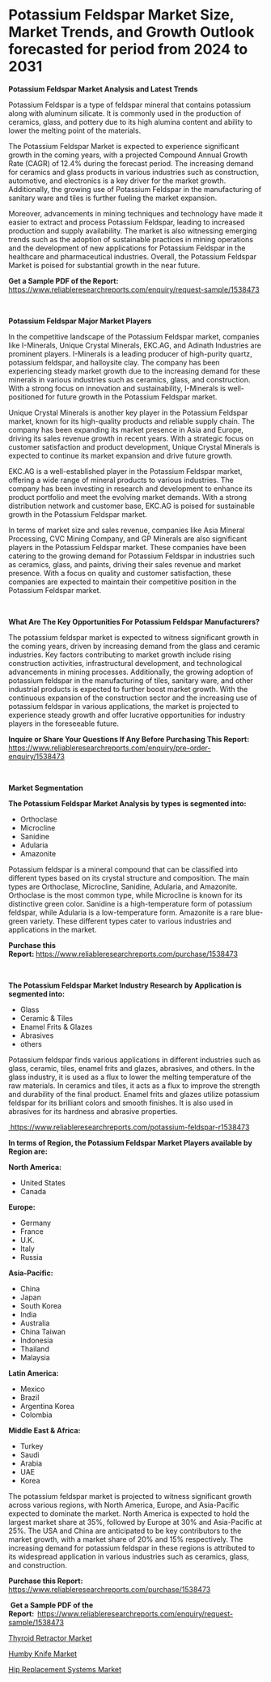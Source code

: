 <p><h1>Potassium Feldspar Market Size, Market Trends, and Growth Outlook forecasted for period from 2024 to 2031</h1></p><p><strong>Potassium Feldspar Market Analysis and Latest Trends</strong></p>
<p><p>Potassium Feldspar is a type of feldspar mineral that contains potassium along with aluminum silicate. It is commonly used in the production of ceramics, glass, and pottery due to its high alumina content and ability to lower the melting point of the materials.</p><p>The Potassium Feldspar Market is expected to experience significant growth in the coming years, with a projected Compound Annual Growth Rate (CAGR) of 12.4% during the forecast period. The increasing demand for ceramics and glass products in various industries such as construction, automotive, and electronics is a key driver for the market growth. Additionally, the growing use of Potassium Feldspar in the manufacturing of sanitary ware and tiles is further fueling the market expansion.</p><p>Moreover, advancements in mining techniques and technology have made it easier to extract and process Potassium Feldspar, leading to increased production and supply availability. The market is also witnessing emerging trends such as the adoption of sustainable practices in mining operations and the development of new applications for Potassium Feldspar in the healthcare and pharmaceutical industries. Overall, the Potassium Feldspar Market is poised for substantial growth in the near future.</p></p>
<p><strong>Get a Sample PDF of the Report:&nbsp;</strong> <a href="https://www.reliableresearchreports.com/enquiry/request-sample/1538473">https://www.reliableresearchreports.com/enquiry/request-sample/1538473</a></p>
<p>&nbsp;</p>
<p><strong>Potassium Feldspar Major Market Players</strong></p>
<p><p>In the competitive landscape of the Potassium Feldspar market, companies like I-Minerals, Unique Crystal Minerals, EKC.AG, and Adinath Industries are prominent players. I-Minerals is a leading producer of high-purity quartz, potassium feldspar, and halloysite clay. The company has been experiencing steady market growth due to the increasing demand for these minerals in various industries such as ceramics, glass, and construction. With a strong focus on innovation and sustainability, I-Minerals is well-positioned for future growth in the Potassium Feldspar market.</p><p>Unique Crystal Minerals is another key player in the Potassium Feldspar market, known for its high-quality products and reliable supply chain. The company has been expanding its market presence in Asia and Europe, driving its sales revenue growth in recent years. With a strategic focus on customer satisfaction and product development, Unique Crystal Minerals is expected to continue its market expansion and drive future growth.</p><p>EKC.AG is a well-established player in the Potassium Feldspar market, offering a wide range of mineral products to various industries. The company has been investing in research and development to enhance its product portfolio and meet the evolving market demands. With a strong distribution network and customer base, EKC.AG is poised for sustainable growth in the Potassium Feldspar market.</p><p>In terms of market size and sales revenue, companies like Asia Mineral Processing, CVC Mining Company, and GP Minerals are also significant players in the Potassium Feldspar market. These companies have been catering to the growing demand for Potassium Feldspar in industries such as ceramics, glass, and paints, driving their sales revenue and market presence. With a focus on quality and customer satisfaction, these companies are expected to maintain their competitive position in the Potassium Feldspar market.</p></p>
<p>&nbsp;</p>
<p><strong>What Are The Key Opportunities For Potassium Feldspar Manufacturers?</strong></p>
<p><p>The potassium feldspar market is expected to witness significant growth in the coming years, driven by increasing demand from the glass and ceramic industries. Key factors contributing to market growth include rising construction activities, infrastructural development, and technological advancements in mining processes. Additionally, the growing adoption of potassium feldspar in the manufacturing of tiles, sanitary ware, and other industrial products is expected to further boost market growth. With the continuous expansion of the construction sector and the increasing use of potassium feldspar in various applications, the market is projected to experience steady growth and offer lucrative opportunities for industry players in the foreseeable future.</p></p>
<p><strong>Inquire or Share Your Questions If Any Before Purchasing This Report:</strong> <a href="https://www.reliableresearchreports.com/enquiry/pre-order-enquiry/1538473">https://www.reliableresearchreports.com/enquiry/pre-order-enquiry/1538473</a></p>
<p>&nbsp;</p>
<p><strong>Market Segmentation</strong></p>
<p><strong>The Potassium Feldspar Market Analysis by types is segmented into:</strong></p>
<p><ul><li>Orthoclase</li><li>Microcline</li><li>Sanidine</li><li>Adularia</li><li>Amazonite</li></ul></p>
<p><p>Potassium feldspar is a mineral compound that can be classified into different types based on its crystal structure and composition. The main types are Orthoclase, Microcline, Sanidine, Adularia, and Amazonite. Orthoclase is the most common type, while Microcline is known for its distinctive green color. Sanidine is a high-temperature form of potassium feldspar, while Adularia is a low-temperature form. Amazonite is a rare blue-green variety. These different types cater to various industries and applications in the market.</p></p>
<p><strong>Purchase this Report:&nbsp;</strong><a href="https://www.reliableresearchreports.com/purchase/1538473">https://www.reliableresearchreports.com/purchase/1538473</a></p>
<p>&nbsp;</p>
<p><strong>The Potassium Feldspar Market Industry Research by Application is segmented into:</strong></p>
<p><ul><li>Glass</li><li>Ceramic & Tiles</li><li>Enamel Frits & Glazes</li><li>Abrasives</li><li>others</li></ul></p>
<p><p>Potassium feldspar finds various applications in different industries such as glass, ceramic, tiles, enamel frits and glazes, abrasives, and others. In the glass industry, it is used as a flux to lower the melting temperature of the raw materials. In ceramics and tiles, it acts as a flux to improve the strength and durability of the final product. Enamel frits and glazes utilize potassium feldspar for its brilliant colors and smooth finishes. It is also used in abrasives for its hardness and abrasive properties.</p></p>
<p><a href="https://www.reliableresearchreports.com/potassium-feldspar-r1538473">&nbsp;https://www.reliableresearchreports.com/potassium-feldspar-r1538473</a></p>
<p><strong>In terms of Region, the Potassium Feldspar Market Players available by Region are:</strong></p>
<p>
    <p> <strong> North America: </strong>
        <ul>
            <li>United States</li>
            <li>Canada</li>
        </ul>
        </p> 
    <p> <strong> Europe: </strong>
        <ul>
            <li>Germany</li>
            <li>France</li>
            <li>U.K.</li>
            <li>Italy</li>
            <li>Russia</li>
        </ul>
        </p> 
    <p> <strong> Asia-Pacific: </strong>
        <ul>
            <li>China</li>
            <li>Japan</li>
            <li>South Korea</li>
            <li>India</li>
            <li>Australia</li>
            <li>China Taiwan</li>
            <li>Indonesia</li>
            <li>Thailand</li>
            <li>Malaysia</li>
        </ul>
        </p> 
    <p> <strong> Latin America: </strong>
        <ul>
            <li>Mexico</li>
            <li>Brazil</li>
            <li>Argentina Korea</li>
            <li>Colombia</li>
        </ul>
        </p> 
    <p> <strong> Middle East & Africa: </strong>
        <ul>
            <li>Turkey</li>
            <li>Saudi</li>
            <li>Arabia</li>
            <li>UAE</li>
            <li>Korea</li>
        </ul>
    </p>
    </p>
<p><p>The potassium feldspar market is projected to witness significant growth across various regions, with North America, Europe, and Asia-Pacific expected to dominate the market. North America is expected to hold the largest market share at 35%, followed by Europe at 30% and Asia-Pacific at 25%. The USA and China are anticipated to be key contributors to the market growth, with a market share of 20% and 15% respectively. The increasing demand for potassium feldspar in these regions is attributed to its widespread application in various industries such as ceramics, glass, and construction.</p></p>
<p><strong>Purchase this Report: </strong><a href="https://www.reliableresearchreports.com/purchase/1538473">https://www.reliableresearchreports.com/purchase/1538473</a></p>
<p>&nbsp;<strong>Get a Sample PDF of the Report:&nbsp;&nbsp;</strong><a href="https://www.reliableresearchreports.com/enquiry/request-sample/1538473">https://www.reliableresearchreports.com/enquiry/request-sample/1538473</a></p>
<p><strong></strong></p>
<p><p><a href="https://view.publitas.com/reportprime-1/thyroid-retractor-market-a-global-and-regional-analysis-focus-on-region-country-level-analysis-and-competitive-landscape/">Thyroid Retractor Market</a></p><p><a href="https://view.publitas.com/reportprime-1/humby-knife-market-global-market-share-and-ranking-overall-sales-and-demand-forecast-2024-2031/">Humby Knife Market</a></p><p><a href="https://view.publitas.com/reportprime-1/hip-replacement-systems-market-trends-a-detailed-study-of-its-market-segmentation-and-analyzing-the-importance-of-the-emerging-trends/">Hip Replacement Systems Market</a></p></p>